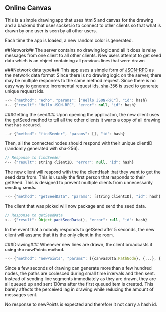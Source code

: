 Online Canvas
-------------
This is a simple drawing app that uses html5 and canvas for the drawing and a
backend that uses socket.io to connect to other clients so that what is drawn
by one user is seen by all other users.

Each time the app is loaded, a new random color is generated.

##Network##
The server contains no drawing logic and all it does is relay messages from one
client to all other clients. New users attempt to get seed data which is an object
containing all previous lines that were drawn.

###Network data type###
This app uses a simple form of [JSON-RPC](http://en.wikipedia.org/wiki/JSON-RPC)
as the network data format.
Since there is no drawing logic on the server, there may be multiple responses to the
same method request. Since there is no easy way to generate incremental request
ids, sha-256 is used to generate unique request ids.

```javascript
--> {"method": "echo", "params": ["Hello JSON-RPC"], "id": hash}
<-- {"result": "Hello JSON-RPC", "error": null, "id": hash}
```

###Getting the seed###
Upon opening the application, the new client uses the getSeed method to tell all
the other clients it wants a copy of all drawing that has occured.

```javascript
--> {"method": "findSeeder", "params": [], "id": hash}
```

Then, all the connected nodes should respond with their unique clientID (randomly
generated with sha-256).
```javascript
// Response to findSeeder
<-- {"result": string clientID, "error": null, "id": hash}
```

The new client will respond with the the clientHash that they want to get the
seed data from. This is usually the first person that responds to their getSeed.
This is designed to prevent multiple clients from unnecessarily sending seeds.
```javascript
--> {"method": "getSeedData", "params": [string clientID], "id": hash}
```

The client that was picked will now package and send the seed data.
```javascript
// Response to getSeedData
<-- {"result": Object packSeedData(), "error": null, "id": hash}
```

In the event that a nobody responds to getSeed after 5 seconds, the new client
will assume that it is the only client in the room.

###Drawing###
Whenever new lines are drawn, the client broadcasts it using the newPoints method.

```javascript
--> {"method": "newPoints", "params": [{canvasData.PathNode}, {...}, {...}], "id": hash}
```
Since a few seconds of drawing can generate more than a few hundred nodes, the
paths are coalesced during small time intervals and then sent. Instead of sending line segments
immediately as they are drawn, they are all queued up and sent 100ms after
the first queued item is created. This barely affects the perceived lag in drawing
while reducing the amount of messages sent.

No response to newPoints is expected and therefore it not carry a hash id.